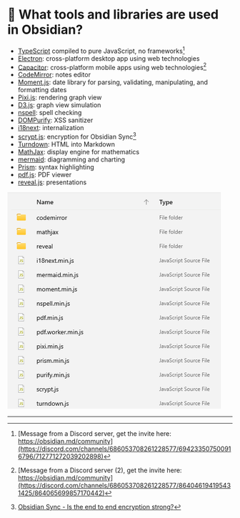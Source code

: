 # 🔨 What tools and libraries are used in Obsidian?
- [TypeScript](https://github.com/microsoft/TypeScript) compiled to pure JavaScript, no frameworks[^1]
- [Electron](https://github.com/electron/electron): cross-platform desktop app using web technologies
- [Capacitor](https://github.com/ionic-team/capacitor): cross-platform mobile apps using web technologies[^2]
- [CodeMirror](https://github.com/codemirror/CodeMirror): notes editor
- [Moment.js](https://github.com/moment/moment): date library for parsing, validating, manipulating, and formatting dates
- [Pixi.js](https://github.com/pixijs/pixijs): rendering graph view
- [D3.js](https://github.com/d3/d3): graph view simulation
- [nspell](https://github.com/wooorm/nspell): spell checking
- [DOMPurify](https://github.com/cure53/DOMPurify): XSS sanitizer
- [i18next](https://github.com/i18next/i18next): internalization
- [scrypt.js](https://github.com/ricmoo/scrypt-js): encryption for Obsidian Sync[^3]
- [Turndown](https://github.com/mixmark-io/turndown): HTML into Markdown
- [MathJax](https://github.com/mathjax/MathJax): display engine for mathematics
- [mermaid](https://github.com/mermaid-js/mermaid): diagramming and charting
- [Prism](https://github.com/PrismJS/prism): syntax highlighting
- [pdf.js](https://github.com/mozilla/pdf.js): PDF viewer
- [reveal.js](https://github.com/hakimel/reveal.js): presentations


![Library folder in Obsidian showing folders and javascript files](assets/images/obsidianmd-stack-used-libraries.PNG)

---

[^1]: [Message from a Discord server, get the invite here: https://obsidian.md/community](https://discord.com/channels/686053708261228577/694233507500916796/712771272039202898)

[^2]: [Message from a Discord server (2), get the invite here: https://obsidian.md/community](https://discord.com/channels/686053708261228577/864046194195431425/864065699857170442)

[^3]: [Obsidian Sync - Is the end to end encryption strong?](https://help.obsidian.md/Licenses+%26+add-on+services/Obsidian+Sync#Is+the+end-to-end+encryption+strong)